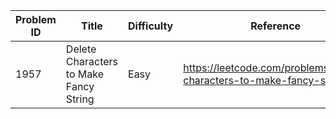 | Problem ID | Title | Difficulty | Reference
| --- | --- | --- | ---
| 1957 | Delete Characters to Make Fancy String | Easy | https://leetcode.com/problems/delete-characters-to-make-fancy-string/
